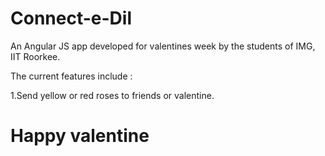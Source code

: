Connect-e-Dil
=============
An Angular JS app developed for valentines week by the students of IMG, IIT Roorkee.

The current features include :


1.Send yellow or red roses to friends or valentine.
 

Happy valentine
===============
